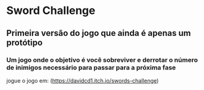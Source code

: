 <h1> Sword Challenge </12>
<h2>Primeira versão do jogo que ainda é apenas um protótipo</h2>
<h3>Um jogo onde o objetivo é você sobreviver e derrotar o número de inimigos necessário para passar para a próxima fase</h3>

jogue o jogo em: (https://davidcd1.itch.io/swords-challenge)
